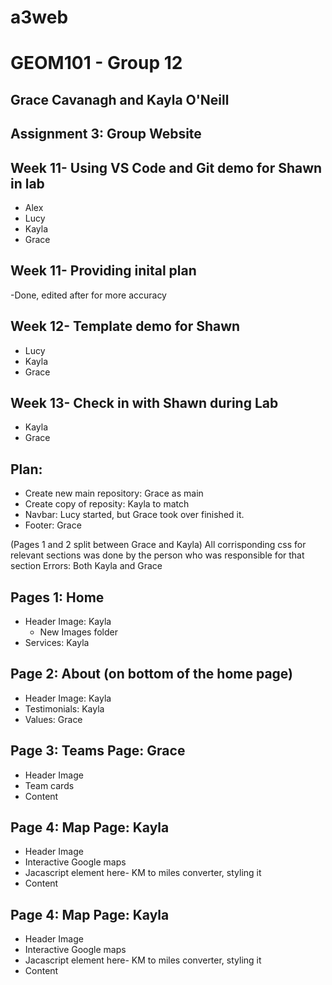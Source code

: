 # a3web
# GEOM101 - Group 12
## Grace Cavanagh and Kayla O'Neill
## Assignment 3: Group Website


## Week 11- Using VS Code and Git demo for Shawn in lab 
- Alex
- Lucy
- Kayla
- Grace

## Week 11- Providing inital plan 
-Done, edited after for more accuracy 

## Week 12- Template demo for Shawn
- Lucy
- Kayla
- Grace

## Week 13- Check in with Shawn during Lab
- Kayla
- Grace

## Plan:
- Create new main repository: Grace as main
- Create copy of reposity: Kayla to match
- Navbar: Lucy started, but Grace took over finished it. 
- Footer: Grace

(Pages 1 and 2 split between Grace and Kayla) 
All corrisponding css for relevant sections was done by the person who was responsible for that section
Errors: Both Kayla and Grace

## Pages 1: Home 
- Header Image: Kayla 
    - New Images folder 
- Services: Kayla 

## Page 2: About (on bottom of the home page)
- Header Image: Kayla
- Testimonials: Kayla 
- Values: Grace 

## Page 3: Teams Page: Grace
- Header Image
- Team cards
- Content

## Page 4: Map Page: Kayla
- Header Image
- Interactive Google maps
- Jacascript element here- KM to miles converter, styling it
- Content
## Page 4: Map Page: Kayla
- Header Image
- Interactive Google maps
- Jacascript element here- KM to miles converter, styling it
- Content
